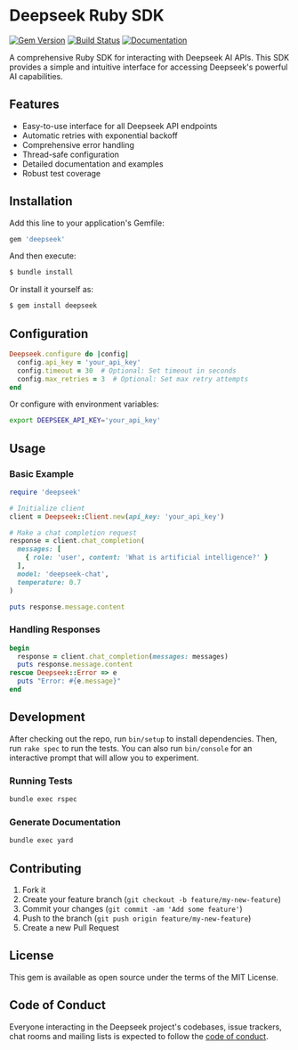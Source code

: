 # Deepseek Ruby SDK

[![Gem Version](https://badge.fury.io/rb/deepseek.svg)](https://badge.fury.io/rb/deepseek)
[![Build Status](https://github.com/yourusername/deepseek-ruby/workflows/CI/badge.svg)](https://github.com/yourusername/deepseek-ruby/actions)
[![Documentation](https://img.shields.io/badge/docs-yard-blue.svg)](https://rubydoc.info/gems/deepseek)

A comprehensive Ruby SDK for interacting with Deepseek AI APIs. This SDK provides a simple and intuitive interface for accessing Deepseek's powerful AI capabilities.

## Features

- Easy-to-use interface for all Deepseek API endpoints
- Automatic retries with exponential backoff
- Comprehensive error handling
- Thread-safe configuration
- Detailed documentation and examples
- Robust test coverage

## Installation

Add this line to your application's Gemfile:

```ruby
gem 'deepseek'
```

And then execute:

```bash
$ bundle install
```

Or install it yourself as:

```bash
$ gem install deepseek
```

## Configuration

```ruby
Deepseek.configure do |config|
  config.api_key = 'your_api_key'
  config.timeout = 30  # Optional: Set timeout in seconds
  config.max_retries = 3  # Optional: Set max retry attempts
end
```

Or configure with environment variables:

```bash
export DEEPSEEK_API_KEY='your_api_key'
```

## Usage

### Basic Example

```ruby
require 'deepseek'

# Initialize client
client = Deepseek::Client.new(api_key: 'your_api_key')

# Make a chat completion request
response = client.chat_completion(
  messages: [
    { role: 'user', content: 'What is artificial intelligence?' }
  ],
  model: 'deepseek-chat',
  temperature: 0.7
)

puts response.message.content
```

### Handling Responses

```ruby
begin
  response = client.chat_completion(messages: messages)
  puts response.message.content
rescue Deepseek::Error => e
  puts "Error: #{e.message}"
end
```

## Development

After checking out the repo, run `bin/setup` to install dependencies. Then, run `rake spec` to run the tests. You can also run `bin/console` for an interactive prompt that will allow you to experiment.

### Running Tests

```bash
bundle exec rspec
```

### Generate Documentation

```bash
bundle exec yard
```

## Contributing

1. Fork it
2. Create your feature branch (`git checkout -b feature/my-new-feature`)
3. Commit your changes (`git commit -am 'Add some feature'`)
4. Push to the branch (`git push origin feature/my-new-feature`)
5. Create a new Pull Request

## License

This gem is available as open source under the terms of the MIT License.

## Code of Conduct

Everyone interacting in the Deepseek project's codebases, issue trackers, chat rooms and mailing lists is expected to follow the [code of conduct](CODE_OF_CONDUCT.md).